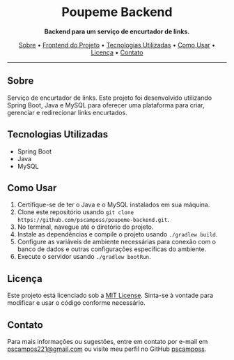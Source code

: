<h1 align="center">Poupeme Backend</h1>

<p align="center">
  <b>Backend para um serviço de encurtador de links.</b>
</p>

<p align="center">
  <a href="#sobre">Sobre</a> •
  <a href="https://github.com/pscamposs/poupeme-frontend">Frontend do Projeto</a> •
  <a href="#tecnologias-utilizadas">Tecnologias Utilizadas</a> •
  <a href="#como-usar">Como Usar</a> •
  <a href="#licença">Licença</a> •
  <a href="#contato">Contato</a>
</p>

---

## Sobre

Serviço de encurtador de links. Este projeto foi desenvolvido utilizando Spring Boot, Java e MySQL para oferecer uma plataforma para criar, gerenciar e redirecionar links encurtados.

## Tecnologias Utilizadas

- Spring Boot
- Java
- MySQL

## Como Usar

1. Certifique-se de ter o Java e o MySQL instalados em sua máquina.
2. Clone este repositório usando `git clone https://github.com/pscamposs/poupeme-backend.git`.
3. No terminal, navegue até o diretório do projeto.
4. Instale as dependências e compile o projeto usando `./gradlew build`.
5. Configure as variáveis de ambiente necessárias para conexão com o banco de dados e outras configurações específicas do ambiente.
6. Execute o servidor usando `./gradlew bootRun`.

## Licença

Este projeto está licenciado sob a [MIT License](https://opensource.org/licenses/MIT). Sinta-se à vontade para modificar e usar o código conforme necessário.

## Contato

Para mais informações ou sugestões, entre em contato por e-mail em [pscampos221@gmail.com](mailto:pscampos221@gmail.com) ou visite meu perfil no GitHub [pscamposs](https://github.com/pscamposs).

